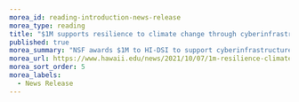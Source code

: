 ```yaml
---
morea_id: reading-introduction-news-release
morea_type: reading
title: "$1M supports resilience to climate change through cyberinfrastructure training"
published: true
morea_summary: "NSF awards $1M to HI-DSI to support cyberinfrastructure (CI) training for climate scientists and students."
morea_url: https://www.hawaii.edu/news/2021/10/07/1m-resilience-climate-change-cyberinfrastructure-training/
morea_sort_order: 5
morea_labels: 
  - News Release
---
```

